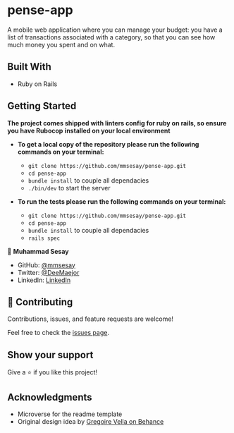 # pense-app

A mobile web application where you can manage your budget: you have a list of transactions associated with a category, so that you can see how much money you spent and on what.

## Built With

- Ruby on Rails

## Getting Started

**The project comes shipped with linters config for ruby on rails, so ensure you have Rubocop**
**installed on your local environment**

- **To get a local copy of the repository please run the following commands on your terminal:**
   - `git clone https://github.com/mmsesay/pense-app.git`
   - `cd pense-app`
   - `bundle install` to couple all dependacies
   - `./bin/dev` to start the server

- **To run the tests please run the following commands on your terminal:**
    - `git clone https://github.com/mmsesay/pense-app.git`
    - `cd pense-app`
    - `bundle install` to couple all dependacies
    - `rails spec` 

👤 **Muhammad Sesay**

- GitHub: [@mmsesay](https://github.com/mmsesay)
- Twitter: [@DeeMaejor](https://twitter.com/DeeMaejor)
- LinkedIn: [LinkedIn](https://linkedin.com/in/muhammad-m-sesay)


## 🤝 Contributing

Contributions, issues, and feature requests are welcome!

Feel free to check the [issues page](../../issues/).

## Show your support

Give a ⭐️ if you like this project!

## Acknowledgments
- Microverse for the readme template
- Original design idea by [Gregoire Vella on Behance](https://www.behance.net/gregoirevella)
